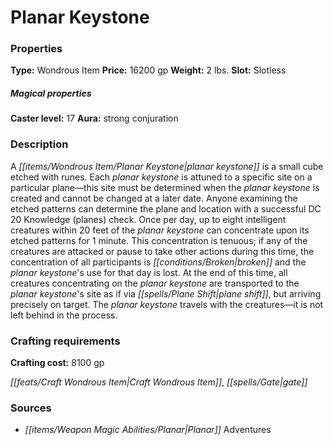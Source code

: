 ﻿---
Title: "Planar Keystone"
Type: "Wondrous Item"
Price: "16200 gp"
Weight: "2 lbs."
Slot: "Slotless"
Caster level: "17"
Aura: "strong conjuration"
Description: |
  "A _planar keystone_ is a small cube etched with runes. Each _planar keystone_ is attuned to a specific site on a particular plane—this site must be determined when the _planar keystone_ is created and cannot be changed at a later date. Anyone examining the etched patterns can determine the plane and location with a successful DC 20 Knowledge (planes) check. Once per day, up to eight intelligent creatures within 20 feet of the _planar keystone_ can concentrate upon its etched patterns for 1 minute. This concentration is tenuous; if any of the creatures are attacked or pause to take other actions during this time, the concentration of all participants is broken and the _planar keystone's_ use for that day is lost. At the end of this time, all creatures concentrating on the _planar keystone_ are transported to the _planar keystone's_ site as if via _plane shift_, but arriving precisely on target. The _planar keystone_ travels with the creatures—it is not left behind in the process."
Crafting cost: "8100 gp"
Sources: "['Planar Adventures']"
---

# Planar Keystone

### Properties

**Type:** Wondrous Item **Price:** 16200 gp **Weight:** 2 lbs. **Slot:** Slotless

##### Magical properties

**Caster level:** 17 **Aura:** strong conjuration

### Description

A _[[items/Wondrous Item/Planar Keystone|planar keystone]]_ is a small cube etched with runes. Each _planar keystone_ is attuned to a specific site on a particular plane—this site must be determined when the _planar keystone_ is created and cannot be changed at a later date. Anyone examining the etched patterns can determine the plane and location with a successful DC 20 Knowledge (planes) check. Once per day, up to eight intelligent creatures within 20 feet of the _planar keystone_ can concentrate upon its etched patterns for 1 minute. This concentration is tenuous; if any of the creatures are attacked or pause to take other actions during this time, the concentration of all participants is _[[conditions/Broken|broken]]_ and the _planar keystone_'s use for that day is lost. At the end of this time, all creatures concentrating on the _planar keystone_ are transported to the _planar keystone_'s site as if via _[[spells/Plane Shift|plane shift]]_, but arriving precisely on target. The _planar keystone_ travels with the creatures—it is not left behind in the process.

### Crafting requirements

**Crafting cost:** 8100 gp

_[[feats/Craft Wondrous Item|Craft Wondrous Item]]_, _[[spells/Gate|gate]]_

### Sources

* _[[items/Weapon Magic Abilities/Planar|Planar]]_ Adventures